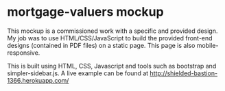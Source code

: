 # mortgage-valuers mockup
This mockup is a commissioned work with a specific and provided design.  My job was to use HTML/CSS/JavaScript to build the provided front-end designs (contained in PDF files) on a static page.  This page is also mobile-responsive.

This is built using HTML, CSS, Javascript and tools such as bootstrap and simpler-sidebar.js. 
A live example can be found at http://shielded-bastion-1366.herokuapp.com/
